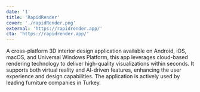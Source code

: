 ```yaml
---
date: '1'
title: 'RapidRender'
cover: './rapidRender.png'
external: 'https://rapidrender.app/'
cta: 'https://rapidrender.app/'
---
```


A cross-platform 3D interior design application available on Android, iOS, macOS, and Universal Windows Platform, this app leverages cloud-based rendering technology to deliver high-quality visualizations within seconds. It supports both virtual reality and AI-driven features, enhancing the user experience and design capabilities. The application is actively used by leading furniture companies in Turkey.
